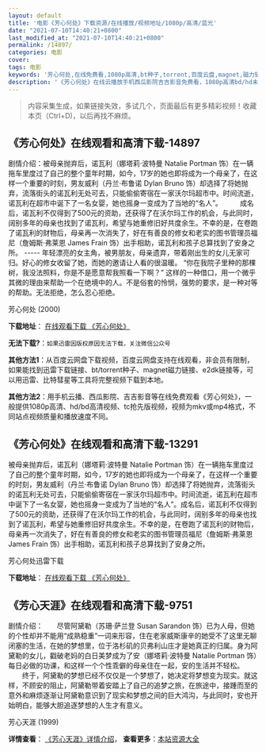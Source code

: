 ```yaml
---
layout: default
title: '电影《芳心何处》下载资源/在线播放/视频地址/1080p/高清/蓝光'
date: "2021-07-10T14:40:21+0800"
last_modified_at: "2021-07-10T14:40:21+0800"
permalink: /14897/
categories: 电影
cover:
tags: 电影
keywords: '芳心何处,在线免费看,1080p高清,bt种子,torrent,百度云盘,magnet,磁力链,迅雷下载资源'
description: '《芳心何处》在线云播放手机西瓜影院吉吉影音免费看，1080p高清bd/hd未删减完整版和tc抢先枪版，mkv/mp4格式，附带bt/torrent种子、magnet/磁力链、百度云盘、网盘资源迅雷下载链接'
---
```


>内容采集生成，如果链接失效，多试几个，页面最后有更多精彩视频！收藏本页（Ctrl+D)，以后再找不麻烦。


## 《芳心何处》在线观看和高清下载-14897

剧情介绍：被母亲抛弃后，诺瓦利（娜塔莉·波特曼 Natalie Portman 饰）在一辆拖车里度过了自己的整个童年时期，如今，17岁的她也即将成为一个母亲了，在这样一个重要的时刻，男友威利（丹兰·布鲁诺 Dylan Bruno 饰）却选择了将她抛弃，流落街头的诺瓦利无处可去，只能偷偷寄宿在一家沃尔玛超市中。时间流逝，诺瓦利在超市中诞下了一名女婴，她也摇身一变成为了当地的“名人”。  　　成名后，诺瓦利不仅得到了500元的资助，还获得了在沃尔玛工作的机会，与此同时，阔别多年的母亲也找到了诺瓦利，希望与她重修旧好共度余生。不幸的是，在卷跑了诺瓦利的财物后，母亲再一次消失了，好在有善良的修女和老实的图书管理员福尼（詹姆斯·弗莱恩 James Frain 饰）出手相助，诺瓦利和孩子总算找到了安身之所。 ----- 年轻漂亮的女主角，被男朋友，母亲遗弃，带着刚出生的女儿无家可归。好心的修女收留了她，而她的邀请让人看的很温暖。 “你在我院子里种的那棵树，我没法照料，你是不是愿意帮我照看一下啊？” 这样的一种借口，用一个微乎其微的理由来帮助一个在绝境中的人。不是俗套的怜悯，强势的要求，是一种对等的帮助。无法拒绝，怎么忍心拒绝。


芳心何处 (2000)

**下载地址**： [在线观看下载 《芳心何处》](https://www.btbtdy.me/btdy/dy4933.html) 


**无法下载?**：`如果迅雷因版权原因无法下载，关注微信公众号 `

**其他方法1**：从百度云网盘下载视频，百度云网盘支持在线观看，非会员有限制，如果能找到迅雷下载链接、bt/torrent种子、magnet磁力链接、e2dk链接等，可以用迅雷、比特彗星等工具将完整视频下载到本地。

**其他方法2**：用手机云播、西瓜影院、吉吉影音等在线免费观看《芳心何处》，一般提供1080p高清、hd/bd高清视频、tc抢先版视频，视频为mkv或mp4格式，不同站点视频质量和播放速度不同。


## 《芳心何处》在线观看和高清下载-13291

被母亲抛弃后，诺瓦利（娜塔莉·波特曼 Natalie Portman 饰）在一辆拖车里度过了自己的整个童年时期，如今，17岁的她也即将成为一个母亲了，在这样一个重要的时刻，男友威利（丹兰·布鲁诺 Dylan Bruno 饰）却选择了将她抛弃，流落街头的诺瓦利无处可去，只能偷偷寄宿在一家沃尔玛超市中。时间流逝，诺瓦利在超市中诞下了一名女婴，她也摇身一变成为了当地的“名人”。成名后，诺瓦利不仅得到了500元的资助，还获得了在沃尔玛工作的机会，与此同时，阔别多年的母亲也找到了诺瓦利，希望与她重修旧好共度余生。不幸的是，在卷跑了诺瓦利的财物后，母亲再一次消失了，好在有善良的修女和老实的图书管理员福尼（詹姆斯·弗莱恩 James Frain 饰）出手相助，诺瓦利和孩子总算找到了安身之所。


芳心何处迅雷下载

**下载地址**： [在线观看下载 《芳心何处》](https://www.993dy.com//vod-detail-id-35033.html) 


## 《芳心天涯》在线观看和高清下载-9751

剧情介绍：　　尽管阿黛勒（苏珊·萨兰登 Susan Sarandon 饰）已为人母，但她的个性却并不能用“成熟稳重”一词来形容，住在老家威斯康辛的她受不了这里无聊闭塞的生活，在她的梦想里，位于洛杉矶的贝弗利山庄才是她真正的归属。身为阿黛勒的女儿，戳破老妈的白日美梦成为了安（娜塔莉·波特曼 Natalie Portman 饰）每日必做的功课，和这样一个个性乖僻的母亲住在一起，安的生活并不轻松。 　　终于，阿黛勒的梦想已经不仅仅是一个梦想了，她决定将梦想变为现实。就这样，不顾安的阻止，阿黛勒带着安踏上了自己的追梦之旅，在旅途中，接踵而至的意外和麻烦逐渐让阿黛勒意识到了现实和梦想之间的巨大鸿沟，与此同时，安也开始明白，能够大胆追逐梦想的人生才有意义。


芳心天涯 (1999)

**详情查看**： [《芳心天涯》详情介绍](/movie/9751/)， **查看更多**：[本站资源大全](/movie/t/all/)

